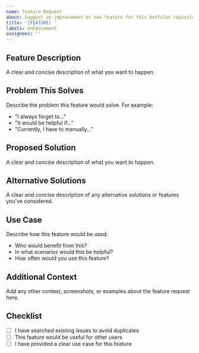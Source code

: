 ```yaml
---
name: Feature Request
about: Suggest an improvement or new feature for this dotfiles repository
title: '[FEATURE] '
labels: enhancement
assignees: ''
---
```


## Feature Description
A clear and concise description of what you want to happen.

## Problem This Solves
Describe the problem this feature would solve. For example:
- "I always forget to..."
- "It would be helpful if..."
- "Currently, I have to manually..."

## Proposed Solution
A clear and concise description of what you want to happen.

## Alternative Solutions
A clear and concise description of any alternative solutions or features you've considered.

## Use Case
Describe how this feature would be used:
- Who would benefit from this?
- In what scenarios would this be helpful?
- How often would you use this feature?

## Additional Context
Add any other context, screenshots, or examples about the feature request here.

## Checklist
- [ ] I have searched existing issues to avoid duplicates
- [ ] This feature would be useful for other users
- [ ] I have provided a clear use case for this feature
